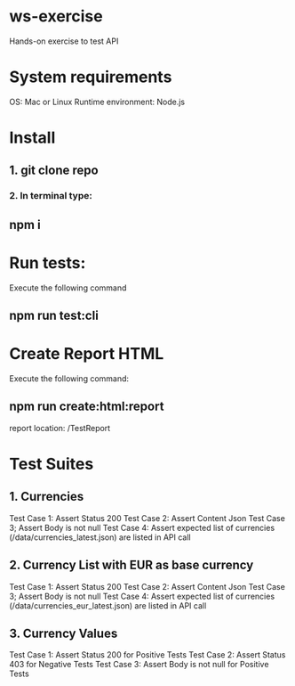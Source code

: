 # ws-exercise
Hands-on exercise to test API

# System requirements
OS: Mac or Linux
Runtime environment: Node.js

# Install

## 1. git clone repo
### 2. In terminal type: 
## npm i

# Run tests: 
Execute the following command
## npm run test:cli

# Create Report HTML
Execute the following command:
## npm run create:html:report
report location:  /TestReport

# Test Suites

## 1. Currencies
Test Case 1: Assert Status 200
Test Case 2: Assert Content Json
Test Case 3; Assert Body is not null
Test Case 4: Assert expected list of currencies (/data/currencies_latest.json) are listed in API call

## 2. Currency List with EUR as base currency
Test Case 1: Assert Status 200
Test Case 2: Assert Content Json
Test Case 3; Assert Body is not null
Test Case 4: Assert expected list of currencies (/data/currencies_eur_latest.json) are listed in API call

## 3. Currency Values
Test Case 1: Assert Status 200 for Positive Tests
Test Case 2: Assert Status 403 for Negative Tests
Test Case 3: Assert Body is not null for Positive Tests
